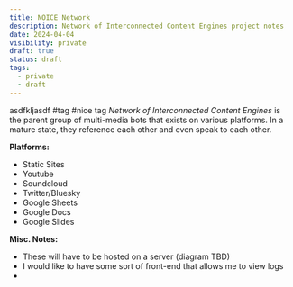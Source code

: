 ```yaml
---
title: NOICE Network
description: Network of Interconnected Content Engines project notes
date: 2024-04-04
visibility: private
draft: true
status: draft
tags:
  - private
  - draft
---
```


asdfkljasdf #tag #nice tag
*Network of Interconnected Content Engines* is the parent group of multi-media bots that exists on various platforms. In a mature state, they reference each other and even speak to each other.

**Platforms:**
- Static Sites
- Youtube
- Soundcloud
- Twitter/Bluesky
- Google Sheets
- Google Docs
- Google Slides

**Misc. Notes:**
- These will have to be hosted on a server (diagram TBD)
- I would like to have some sort of front-end that allows me to view logs
- 